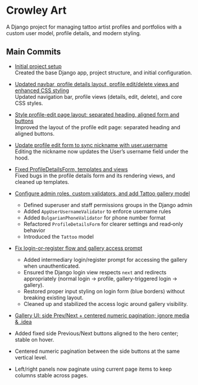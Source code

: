 # Crowley Art

A Django project for managing tattoo artist profiles and portfolios with a custom user model, profile details, and modern styling.

## Main Commits

- [Initial project setup](https://github.com/Petko-Simov/CrowleyArt/commit/8db46722e858c32577b7ac5b1e12077596da8a37)  
  Created the base Django app, project structure, and initial configuration.

- [Updated navbar, profile details layout, profile edit/delete views and enhanced CSS styling](https://github.com/Petko-Simov/CrowleyArt/commit/6ddcc639434b7fb54a921dbef7ea42ea97e27358)  
  Updated navigation bar, profile views (details, edit, delete), and core CSS styles.

- [Style profile-edit page layout: separated heading, aligned form and buttons](https://github.com/Petko-Simov/CrowleyArt/commit/2a672ccf00a816e0c27e0eb3f97dfb894d60e52c)  
  Improved the layout of the profile edit page: separated heading and aligned buttons.

- [Update profile edit form to sync nickname with user.username](https://github.com/Petko-Simov/CrowleyArt/commit/96afb1019f95367c46867f447a6af89d91b7a70a)  
  Editing the nickname now updates the User’s username field under the hood.

- [Fixed ProfileDetailsForm, templates and views](https://github.com/Petko-Simov/CrowleyArt/commit/5b42e8b04cd6d4014a8cae7a1cb27914ecd25828)  
  Fixed bugs in the profile details form and its rendering views, and cleaned up templates.

- [Configure admin roles, custom validators, and add Tattoo gallery model](https://github.com/Petko-Simov/CrowleyArt/commit/fcf4e7c3094e017d615cf778212cc1540dc3e26e)  
  - Defined superuser and staff permissions groups in the Django admin  
  - Added `AppUserUsernameValidator` to enforce username rules  
  - Added `BulgarianPhoneValidator` for phone number format  
  - Refactored `ProfileDetailsForm` for clearer settings and read‑only behavior  
  - Introduced the `Tattoo` model

- [Fix login-or-register flow and gallery access prompt](https://github.com/Petko-Simov/CrowleyArt/commit/f418777590914d79a98a98bc26b6cc357383cb71)  
  - Added intermediary login/register prompt for accessing the gallery when unauthenticated.  
  - Ensured the Django login view respects `next` and redirects appropriately (normal login → profile, gallery-triggered login → gallery).  
  - Restored proper input styling on login form (blue borders) without breaking existing layout.  
  - Cleaned up and stabilized the access logic around gallery visibility.
 
 - [Gallery UI: side Prev/Next + centered numeric pagination; ignore media & .idea](https://github.com/Petko-Simov/CrowleyArt/commit/3c2ca96b883152a3c43e2ac8a2d40dfce349de3d)  
  - Added fixed side Previous/Next buttons aligned to the hero center; stable on hover.
  - Centered numeric pagination between the side buttons at the same vertical level.
  - Left/right panels now paginate using current page items to keep columns stable across pages.

